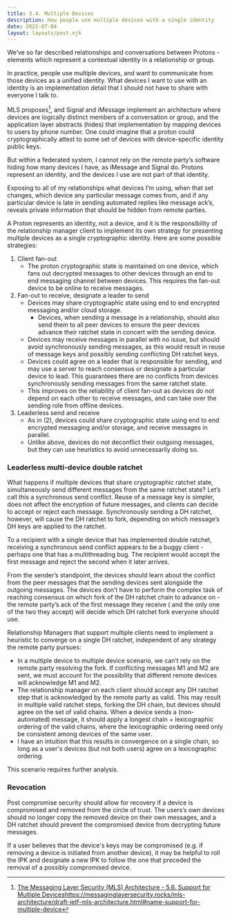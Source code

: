 ```yaml
---
title: 3.4. Multiple Devices
description: How people use multiple devices with a single identity
date: 2022-07-04
layout: layouts/post.njk
---
```

We’ve so far described relationships and conversations between Protons - elements which represent a contextual identity in a relationship or group.

In practice, people use multiple devices, and want to communicate from those devices as a unified identity. What devices I want to use with an identity is an implementation detail that I should not have to share with everyone I talk to.

MLS proposes[^1], and Signal and iMessage implement an architecture where devices are logically distinct members of a conversation or group, and the application layer abstracts (hides) that implementation by mapping devices to users by phone number. One could imagine that a proton could cryptographically attest to some set of devices with device-specific identity public keys.

But within a federated system, I cannot rely on the remote party’s software hiding how many devices I have, as iMessage and Signal do. Protons represent an identity, and the devices I use are not part of that identity.

Exposing to all of my relationships what devices I’m using, when that set changes, which device any particular message comes from, and if any particular device is late in sending automated replies like message ack’s, reveals private information that should be hidden from remote parties.

A Proton represents an identity, not a device, and it is the responsibility of the relationship manager client to implement its own strategy for presenting multiple devices as a single cryptographic identity. Here are some possible strategies:

1. Client fan-out
	- The proton cryptographic state is maintained on one device, which fans out decrypted messages to other devices through an end to end messaging channel between devices. This requires the fan-out device to be online to receive messages.
2. Fan-out to receive, designate a leader to send
	- Devices may share cryptographic state using end to end encrypted messaging and/or cloud storage.
		- Devices, when sending a message in a relationship, should also send them to all peer devices to ensure the peer devices advance their ratchet state in concert with the sending device.
	- Devices may receive messages in parallel with no issue, but should avoid synchronously sending messages, as this would result in reuse of message keys and possibly sending conflicting DH ratchet keys.
	- Devices could agree on a leader that is responsible for sending, and may use a server to reach consensus or designate a particular device to lead. This guarantees there are no conflicts from devices synchronously sending messages from the same ratchet state.
	- This improves on the reliability of client fan-out as devices do not depend on each other to receive messages, and can take over the sending role from offline devices.
3. Leaderless send and receive
	* As in (2), devices could share cryptographic state using end to end encrypted messaging and/or storage, and receive messages in parallel.
	* Unlike above, devices do not deconflict their outgoing messages, but they can use heuristics to avoid unnecessarily doing so.

### Leaderless multi-device double ratchet
What happens if multiple devices that share cryptographic ratchet state, simultaneously send different messages from the same ratchet state? Let’s call this a synchronous send conflict. Reuse of a message key is simpler, does not affect the encryption of future messages, and clients can decide to accept or reject each message. Synchronously sending a DH ratchet, however, will cause the DH ratchet to fork, depending on which message’s DH keys are applied to the ratchet.

To a recipient with a single device that has implemented double ratchet, receiving a synchronous send conflict appears to be a buggy client - perhaps one that has a multithreading bug. The recipient would accept the first message and reject the second when it later arrives.

From the sender’s standpoint, the devices should learn about the conflict from the peer messages that the sending devices sent alongside the outgoing messages. The devices don’t have to perform the complex task of reaching consensus on which fork of the DH ratchet chain to advance on - the remote party’s ack of the first message they receive ( and the only one of the two they accept) will decide which DH ratchet fork everyone should use.

Relationship Managers that support multiple clients need to implement a heuristic to converge on a single DH ratchet, independent of any strategy the remote party pursues:

- In a multiple device to multiple device scenario, we can’t rely on the remote party resolving the fork. If conflicting messages M1 and M2 are sent, we must account for the possibility that different remote devices will acknowledge M1 and M2.
- The relationship manager on each client should accept any DH ratchet step that is acknowledged by the remote party as valid. This may result in multiple valid ratchet steps, forking the DH chain, but devices should agree on the set of valid chains. When a device sends a (non-automated) message, it should apply a longest chain + lexicographic ordering of the valid chains, where the lexicographic ordering need only be consistent among devices of the same user.
- I have an intuition that this results in convergence on a single chain, so long as a user's devices (but not both users) agree on a lexicographic ordering.

This scenario requires further analysis.

### Revocation
Post compromise security should allow for recovery if a device is compromised and removed from the circle of trust. The users’s own devices should no longer copy the removed device on their own messages, and a DH ratchet should prevent the compromised device from decrypting future messages.

If a user believes that the device's keys may be compromised (e.g. if removing a device is initiated from another device), it may be helpful to roll the IPK and designate a new IPK to follow the one that preceded the removal of a possibly compromised device.

[^1]: [The Messaging Layer Security (MLS) Architecture - 5.6. Support for Multiple Devices](https://messaginglayersecurity.rocks/mls-architecture/draft-ietf-mls-architecture.html#name-support-for-multiple-device)https://messaginglayersecurity.rocks/mls-architecture/draft-ietf-mls-architecture.html#name-support-for-multiple-device
